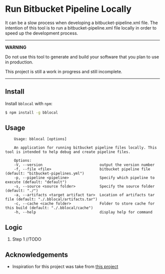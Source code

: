 # Run Bitbucket Pipeline Locally
It can be a slow process when developing a bitbucket-pipeline.xml file.
The intention of this tool is to run a bitbucket-pipeline.xml file locally in order to speed up the development process.

---
**WARNING**

Do not use this tool to generate and build your software that you plan to use in production.

This project is still a work in progress and still incomplete.

---

## Install

Install `bblocal` with `npm`:

```bash
$ npm install -g bblocal
```

## Usage

```
    Usage: bblocal [options]

    An application for running bitbucket pipeline files locally. This tool is intended to help debug and create pipeline files.

    Options:
    -V, --version                          output the version number
    -f, --file <file>                      bitbucket pipeline file (default: "bitbucket-pipelines.yml")
    -p, --pipeline <pipeline>              Specify which pipeline to execute (default: "default")
    -s, --source <source folder>           Specify the source folder (default: "./")
    -a, --artifacts <target artifact tar>  Location of artifacts tar file (default: "./.bblocal/artifacts.tar")
    -c, --cache <cache folder>             Folder to store cache for this build (default: "./.bblocal/cache")
    -h, --help                             display help for command

```

## Logic
1. Step 1 //TODO

## Acknowledgements 
- Inspiration for this project was take from [this project](https://github.com/mserranom/bbrun)
